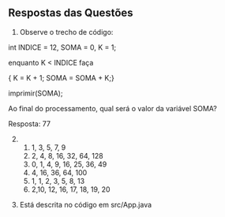 ## Respostas das Questões

1. Observe o trecho de código:

int INDICE = 12, SOMA = 0, K = 1;

enquanto K < INDICE faça

{ K = K + 1; SOMA = SOMA + K;}

imprimir(SOMA);


Ao final do processamento, qual será o valor da variável SOMA?

Resposta: 77

2. 
    1. 1, 3, 5, 7, 9
    2. 2, 4, 8, 16, 32, 64, 128
    3. 0, 1, 4, 9, 16, 25, 36, 49
    4. 4, 16, 36, 64, 100
    5. 1, 1, 2, 3, 5, 8, 13
    6. 2,10, 12, 16, 17, 18, 19, 20 

3. Está descrita no código em src/App.java

